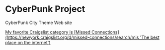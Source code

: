 # CyberPunk Project

CyberPunk City Theme Web site

<a href ="https://github.com/Enbiya-Can/Cyberpunk">
My favorite Craigslist category is [Missed Connections](https://newyork.craigslist.org/d/missed-connections/search/mis 'The best place on the internet')
